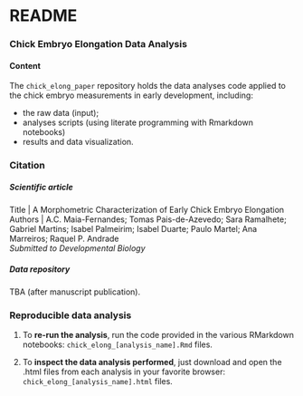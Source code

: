 
<!-- README.md is generated from README.Rmd. Please edit that file -->

# README

<!-- badges: start -->
<!-- badges: end -->

### Chick Embryo Elongation Data Analysis

#### Content

The `chick_elong_paper` repository holds the data analyses code applied
to the chick embryo measurements in early development, including:

- the raw data (input);  
- analyses scripts (using literate programming with Rmarkdown notebooks)
- results and data visualization.

### Citation

##### Scientific article

Title \| A Morphometric Characterization of Early Chick Embryo
Elongation  
Authors \| A.C. Maia-Fernandes; Tomas Pais-de-Azevedo; Sara Ramalhete;
Gabriel Martins; Isabel Palmeirim; Isabel Duarte; Paulo Martel; Ana
Marreiros; Raquel P. Andrade  
*Submitted to Developmental Biology*

##### Data repository

TBA (after manuscript publication).

### Reproducible data analysis

1.  To **re-run the analysis**, run the code provided in the various
    RMarkdown notebooks: `chick_elong_[analysis_name].Rmd` files.

2.  To **inspect the data analysis performed**, just download and open
    the .html files from each analysis in your favorite browser:
    `chick_elong_[analysis_name].html` files.
